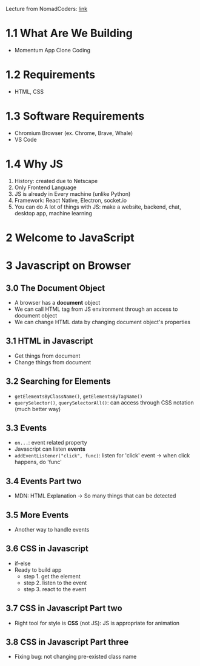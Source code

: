 Lecture from NomadCoders: [link](https://nomadcoders.co/javascript-for-beginners)

# 1.1 What Are We Building
* Momentum App Clone Coding

# 1.2 Requirements
* HTML, CSS

# 1.3 Software Requirements
* Chromium Browser (ex. Chrome, Brave, Whale)
* VS Code

# 1.4 Why JS
1. History: created due to Netscape
2. Only Frontend Language
3. JS is already in Every machine (unlike Python)
4. Framework: React Native, Electron, socket.io
5. You can do A lot of things with JS: make a website, backend, chat, desktop app, machine learning

# 2 Welcome to JavaScript

# 3 Javascript on Browser
## 3.0 The Document Object
* A browser has a **document** object
* We can call HTML tag from JS environment through an access to document object
* We can change HTML data by changing document object's properties

## 3.1 HTML in Javascript
* Get things from document
* Change things from document

## 3.2 Searching for Elements
* `getElementsByClassName()`, `getElementsByTagName()`
* `querySelector()`, `querySelectorAll()`: can access through CSS notation (much better way)

## 3.3 Events
* `on...`: event related property
* Javascript can listen **events**
* `addEventListener("click", func)`: listen for 'click' event -> when click happens, do 'func'

## 3.4 Events Part two
* MDN: HTML Explanation -> So many things that can be detected

## 3.5 More Events
* Another way to handle events

## 3.6 CSS in Javascript
* if-else
* Ready to build app
    - step 1. get the element
    - step 2. listen to the event
    - step 3. react to the event

## 3.7 CSS in Javascript Part two
* Right tool for style is **CSS** (not JS): JS is appropriate for animation

## 3.8 CSS in Javascript Part three
* Fixing bug: not changing pre-existed class name

